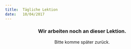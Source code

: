 ```yaml
---
title:  Tägliche Lektion
date:   10/04/2017
---
```


### <center>Wir arbeiten noch an dieser Lektion.</center>
<center>Bitte komme später zurück.</center>